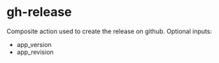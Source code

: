 # gh-release

Composite action used to create the release on github.
Optional inputs:
- app_version
- app_revision
